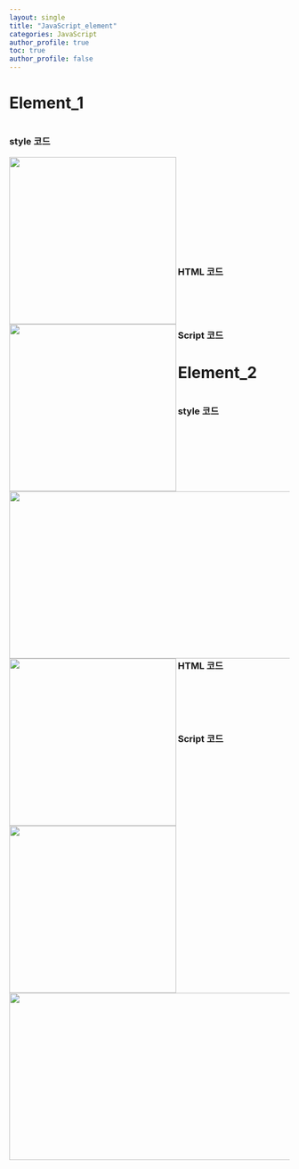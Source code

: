 ```yaml
---
layout: single
title: "JavaScript_element"
categories: JavaScript
author_profile: true
toc: true
author_profile: false
---
```


<h1>Element_1<h1>

<h3>style 코드</h3>

<img src="https://hakcoding.github.io/img/javascript_day03_1.png" width="300" height="300" align="left">
<br><br><br><br><br><br><br><br><br><br>
<h3>HTML 코드</h3>

<img src="https://hakcoding.github.io/img/javascript_day03_2.png" width="300" height="300" align="left">
<br><br><br>
<h3>Script 코드</h3>

<img src="https://hakcoding.github.io/img/javascript_day02_3.png" width="700" height="300" align="left">

<h1>Element_2<h1>

<h3>style 코드</h3>

<img src="https://hakcoding.github.io/img/javascript_day03_4.png" width="300" height="300" align="left">
<br><br><br><br><br><br><br><br><br><br><br>
<h3>HTML 코드</h3>

<img src="https://hakcoding.github.io/img/javascript_day03_5.png" width="300" height="300" align="left">
<br><br><br><br>
<h3>Script 코드</h3>

<img src="https://hakcoding.github.io/img/javascript_day03_6.png" width="700" height="300" align="left">
